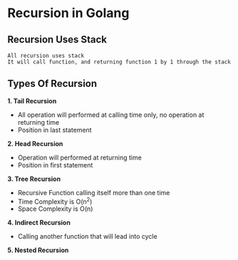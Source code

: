 # Recursion in Golang

## Recursion Uses Stack
```
All recursion uses stack
It will call function, and returning function 1 by 1 through the stack
```

## Types Of Recursion
**1. Tail Recursion**
  - All operation will performed at calling time only, no operation at returning time
  - Position in last statement
 
**2. Head Recursion**
  - Operation will performed at returning time
  - Position in first statement
 
**3. Tree Recursion**
  - Recursive Function calling itself more than one time
  - Time Complexity is O(n<sup>2</sup>)
  - Space Complexity is O(n)
 
**4. Indirect Recursion**
  - Calling another function that will lead into cycle

**5. Nested Recursion**
